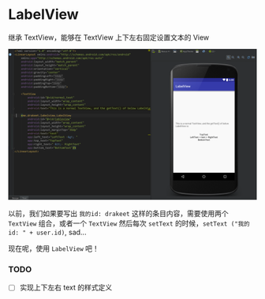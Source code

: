 # LabelView
继承 TextView，能够在 TextView 上下左右固定设置文本的 View

![](/demo.png)

以前，我们如果要写出 `我的id: drakeet` 这样的条目内容，需要使用两个 `TextView` 组合，或者一个 `TextView` 然后每次 `setText` 的时候，`setText
("我的id: " + user.id)`, sad...

现在呢，使用 `LabelView` 吧！

### TODO

- [ ] 实现上下左右 text 的样式定义